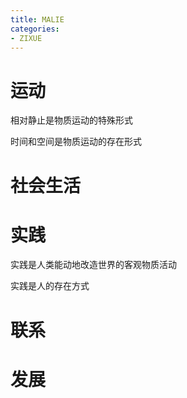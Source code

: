 ```yaml
---
title: MALIE
categories:
- ZIXUE
---
```


# 运动
相对静止是物质运动的特殊形式


时间和空间是物质运动的存在形式



# 社会生活

# 实践

实践是人类能动地改造世界的客观物质活动


实践是人的存在方式


# 联系

# 发展